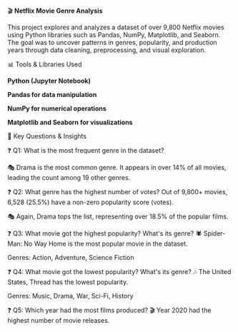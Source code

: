 🎬 **Netflix Movie Genre Analysis**

This project explores and analyzes a dataset of over 9,800 Netflix movies using Python libraries such as Pandas, NumPy, Matplotlib, and Seaborn. The goal was to uncover patterns in genres, popularity, and production years through data cleaning, preprocessing, and visual exploration.

📊 Tools & Libraries Used

**Python (Jupyter Notebook)**

**Pandas for data manipulation**

**NumPy for numerical operations**

**Matplotlib and Seaborn for visualizations**

📌 Key Questions & Insights

❓ Q1: What is the most frequent genre in the dataset?

🎭 Drama is the most common genre.
It appears in over 14% of all movies, leading the count among 19 other genres.

❓ Q2: What genre has the highest number of votes?
Out of 9,800+ movies, 6,528 (25.5%) have a non-zero popularity score (votes).

🎭 Again, Drama tops the list, representing over 18.5% of the popular films.

❓ Q3: What movie got the highest popularity? What's its genre?
🕷️ Spider-Man: No Way Home is the most popular movie in the dataset.

Genres: Action, Adventure, Science Fiction

❓ Q4: What movie got the lowest popularity? What's its genre?
🎶 The United States, Thread has the lowest popularity.

Genres: Music, Drama, War, Sci-Fi, History

❓ Q5: Which year had the most films produced?
🎬 Year 2020 had the highest number of movie releases.
